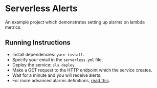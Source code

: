 # Serverless Alerts
An example project which demonstrates setting up alarms on lambda metrics.

## Running Instructions
* Install dependencies: `yarn install`.
* Specify your email in the `serverless.yml` file.
* Deploy the service: `sls deploy`.
* Make a GET request to the HTTP endpoint which the service creates.
* Wait for a minute and you will receive alerts.
* For more advanced alarms definitions, [read this](https://github.com/ACloudGuru/serverless-plugin-aws-alerts).